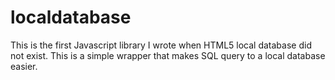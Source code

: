 # localdatabase

This is the first Javascript library I wrote when HTML5 local database did not exist. This is a simple wrapper that makes
SQL query to a local database easier. 




